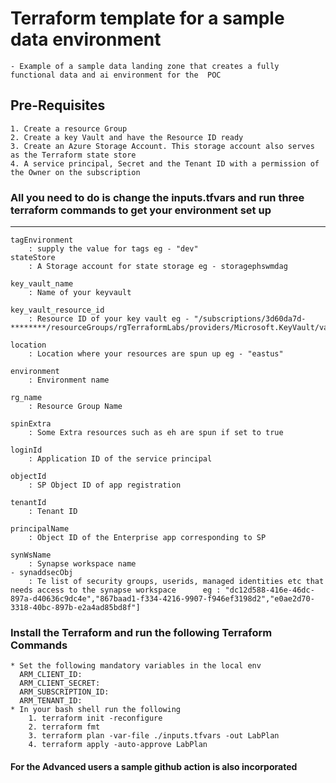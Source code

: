 # Terraform template for a sample data environment

    - Example of a sample data landing zone that creates a fully functional data and ai environment for the  POC

## Pre-Requisites

    1. Create a resource Group
    2. Create a key Vault and have the Resource ID ready
    3. Create an Azure Storage Account. This storage account also serves as the Terraform state store
    4. A service principal, Secret and the Tenant ID with a permission of the Owner on the subscription

### All you need to do is change the inputs.tfvars and run three terraform commands to get your environment set up

***
    tagEnvironment        
        : supply the value for tags eg - "dev"
    stateStore  
        : A Storage account for state storage eg - storagephswmdag

    key_vault_name       
        : Name of your keyvault

    key_vault_resource_id 
        : Resource ID of your key vault eg - "/subscriptions/3d60da7d-********/resourceGroups/rgTerraformLabs/providers/Microsoft.KeyVault/vaults/********"

    location              
        : Location where your resources are spun up eg - "eastus"

    environment           
        : Environment name

    rg_name               
        : Resource Group Name
    
    spinExtra              
        : Some Extra resources such as eh are spun if set to true 

    loginId          
        : Application ID of the service principal
    
    objectId             
        : SP Object ID of app registration
    
    tenantId            
        : Tenant ID
    
    principalName        
        : Object ID of the Enterprise app corresponding to SP

    synWsName             
        : Synapse workspace name
    - synaddsecObj   
        : Te list of security groups, userids, managed identities etc that needs access to the synapse workspace      eg : "dc12d588-416e-46dc-897a-d40636c9dc4e","867baad1-f334-4216-9907-f946ef3198d2","e0ae2d70-3318-40bc-897b-e2a4ad85bd8f"]

### Install the Terraform and run the following Terraform Commands

    * Set the following mandatory variables in the local env
      ARM_CLIENT_ID: 
      ARM_CLIENT_SECRET: 
      ARM_SUBSCRIPTION_ID: 
      ARM_TENANT_ID: 
    * In your bash shell run the following
        1. terraform init -reconfigure
        2. terraform fmt 
        3. terraform plan -var-file ./inputs.tfvars -out LabPlan
        4. terraform apply -auto-approve LabPlan

#### For the Advanced users a sample github action is also incorporated
